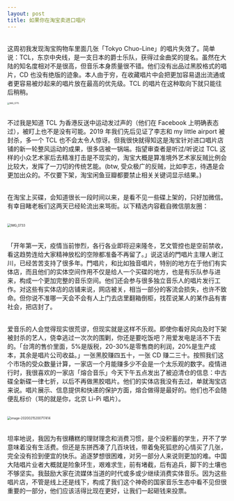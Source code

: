 ```yaml
---
layout: post
title: 如果你在淘宝卖进口唱片
---
```




<head>
<!-- Primary Meta Tags -->
<title>如果你在淘宝卖进口唱片</title>
<meta name="title" content="如果你在淘宝卖进口唱片">
<meta name="description" content="二月底淘宝整治贩卖「违规唱片」的店铺。">
<!-- Open Graph / Facebook -->
<meta property="og:type" content="website">
<meta property="og:url" content="https://imisscoverflow.xyz/2020/02/15/2020-02-15-if-you-sell-music-on-taobao/">
<meta property="og:title" content="如果你在淘宝卖进口唱片">
<meta property="og:description" content="二月底淘宝整治贩卖「违规唱片」的店铺。">
<meta property="og:image" content="https://metatags.io/assets/meta-tags-16a33a6a8531e519cc0936fbba0ad904e52d35f34a46c97a2c9f6f7dd7d336f2.png">
<!-- Twitter -->
<meta property="twitter:card" content="summary_large_image">
<meta property="twitter:url" content="http://imisscoverflow.xyz/2020/02/15/2020-02-15-if-you-sell-music-on-taobao/">
<meta property="twitter:title" content="如果你在淘宝卖进口唱片">
<meta property="twitter:description" content="二月底淘宝整治贩卖「违规唱片」的店铺。">
<meta property="twitter:image" content="https://metatags.io/assets/meta-tags-16a33a6a8531e519cc0936fbba0ad904e52d35f34a46c97a2c9f6f7dd7d336f2.png">
</head>



<br>这周初我发现淘宝购物车里面几张「Tokyo Chuo-Line」的唱片失效了。简单说：TCL，东京中央线，是一支日本的爵士乐队，获得过金曲奖的提名。虽然在大陆的知名度相对不是很高，但音乐本身质量很不错。他们没有出品过黑胶格式的唱片，CD 也没有绝版的迹象。本人由于穷，在收藏唱片中会把更加容易退出流通或者更容易被炒起来的唱片放在最高的优先级。TCL 的唱片在这种取向下就只能往后稍稍。<br>

<img src="https://tva1.sinaimg.cn/large/0082zybpgy1gbxa9epvklj30w40u01a2.jpg" alt="IMG_0775" style="zoom:33%;" align='center'/>



<br><!--excerpt-->不过我是知道 TCL 为香港反送中运动发过声的（他们在 Facebook 上明确表态过），被盯上也不是没有可能。2019 年我们先后见证了李志和 my little airport 被封杀，多一个 TCL 也不会太令人惊讶。但我很快就得知这是淘宝针对进口唱片店铺的新一轮整风运动的成果，很多店被一锅端。指望审查者是听过/听说过 TCL 这样的小众艺术家后去精准打击是不现实的，淘宝大概是算准境外艺术家反贼比例会比较大，发挥了一刀切的传统艺能。(btw, 受众极广的反贼，比如李志，待遇是会更加出众的。不仅要下架，淘宝闲鱼豆瓣都要禁止相关关键词显示结果。)<br><br>

在淘宝上买碟，会知道很长一段时间以来，是看不见一些碟上架的，只好加微信。有幸目睹老板们这两天已经轮流出来骂街。以下精选内容截自微信朋友圈：<br><br>

<img src="https://tva1.sinaimg.cn/large/0082zybpgy1gbxazd73hej311x0u04qp.jpg" alt="IMG_0733" style="zoom:50%;" />



<br>「开年第一天，疫情当前惨烈，各行各业即将迎来隆冬，艺文管控也是空前禁收，看这趋势连给大家精神放松的空隙都准备不再留了。」说这话的門唱片主理人谢江川，已经苦苦支持了很多年。門唱片，和比如独音唱片，特别的地方在于他们有实体店，而且他们的实体空间作用不仅是给人一个买碟的地方，也是有乐队参与进来，构成一个更加完整的音乐空间。他们还会参与很多独立音乐人的唱片发行工作。对这些有实体店的店铺来说，网店被关，相当一部分的客流会损失，也许不致命。但你说不准哪一天会不会有人上门去店里翻箱倒柜，找茬说某人的某作品有害社会，把店封了。

<br>爱音乐的人会觉得现实很荒谬，但现实就是这样不乐观。即使你看好风向及时下架被封杀的艺人，侥幸逃过一次次的围剿，你还是要吃饭吧？用爱发电是活不下去的。「台湾的售价里面，5%是版税，20-30%是零售商的利润，20%是生产成本，其余是唱片公司收益。」一张黑胶赚四五十，一张 CD 赚二三十。按照我们这个市场的受众数量计算，一家店一个月能赚多少不会是一个太乐观的数字。疫情进行时，我很喜欢的一家店「熔合音乐」今天下午五点发出了被迫清仓的信息：中古碟全新碟一律七折，以后不再做黑胶唱片。他们的实体店我没有去过，单就淘宝店来说。唱片展示、信息提供和快递的保护方面，熔合做得是最好的。他们也不会随便乱标价（骂的就是你，北京 Li-Pi 唱片）。

<br>

<img src="https://tva1.sinaimg.cn/large/0082zybpgy1gbxccrl362j30v20h8ju1.jpg" alt="image-20200215200717414" style="zoom:50%;" />

<br>坦率地说，我因为有很糟糕的理财理念和消费习惯，是个没积蓄的学生，开不了学意味着没有生活费。但还是东拼西凑了几百块钱，带着兔死狐悲的心情买了几张，完全没有捡到便宜的快乐。追逐梦想很困难，对另一部分人来说则更加的难。中国大陆唱片业者大概就是险象环生，艰难求生，前有堵截，后有追兵，脚下的土壤也不够坚实。我鼓励大家在流媒体当道的时代或多或少继续消费实体音乐。因为这些唱片店，不管是线上还是线下，构成了我们这个神奇的国家音乐生态中看不见但很重要的一部分，他们应该活得比现在更好，让我们一起砸钱来投票。

